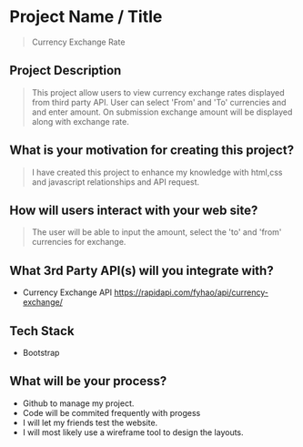# Project Name / Title

> Currency Exchange Rate

## Project Description

> This project allow users to view currency exchange rates displayed from third party API. User can select 'From' and 'To' currencies and and enter amount. On submission exchange amount will be displayed along with exchange rate. 

## What is your motivation for creating this project?

> I have created this project to enhance my knowledge with html,css and javascript relationships and API request.

## How will users interact with your web site?

> The user will be able to input the amount, select the 'to' and 'from' currencies for exchange.

## What 3rd Party API(s) will you integrate with?

* Currency Exchange API
https://rapidapi.com/fyhao/api/currency-exchange/

## Tech Stack

* Bootstrap

## What will be your process?

* Github to manage my project.
* Code will be commited frequently with progess
* I will let my friends test the website.
* I will most likely use a wireframe tool to design the layouts.
